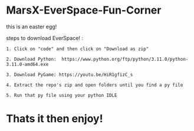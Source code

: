 # MarsX-EverSpace-Fun-Corner
this is an easter egg!


steps to download EverSpace! :

    1. Click on "code" and then click on "Download as zip"

    2. Download Python:  https://www.python.org/ftp/python/3.11.0/python-3.11.0-amd64.exe
    
    3. Download PyGame: https://youtu.be/HiR1gfizC_s
    
    4. Extract the repo's zip and open folders until you find a py file
    
    5. Run that py file using your python IDLE
    
# Thats it then enjoy!
